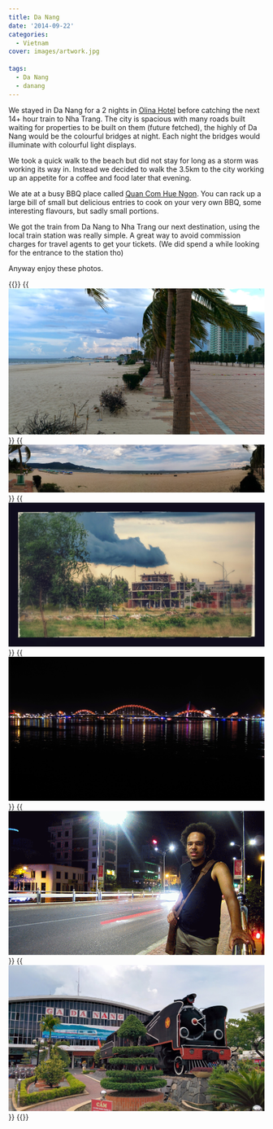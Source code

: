 ```yaml
---
title: Da Nang
date: '2014-09-22'
categories:
  - Vietnam
cover: images/artwork.jpg

tags:
  - Da Nang
  - danang
---
```


We stayed in Da Nang for a 2 nights in [Olina Hotel](/posts/2014-09-olina-hotel/ "Olina Hotel") before catching the next 14+ hour train to Nha Trang. The city is spacious with many roads built waiting for properties to be built on them (future fetched), the highly of Da Nang would be the colourful bridges at night. Each night the bridges would illuminate with colourful light displays.

We took a quick walk to the beach but did not stay for long as a storm was working its way in. Instead we decided to walk the 3.5km to the city working up an appetite for a coffee and food later that evening.

We ate at a busy BBQ place called [Quan Com Hue Ngon](/posts/2014-09-quan-com-hue-ngon/ "Quán Cơm Huế Ngon"). You can rack up a large bill of small but delicious entries to cook on your very own BBQ, some interesting flavours, but sadly small portions.

We got the train from Da Nang to Nha Trang our next destination, using the local train station was really simple. A great way to avoid commission charges for travel agents to get your tickets. (We did spend a while looking for the entrance to the station tho)

Anyway enjoy these photos.


{{<gallery>}}
  {{<img src="images/IMG_20140920_154931.jpg" title="Beach Bãi tắm Phạm Văn Đồng">}}
  {{<img src="images/PANO_20140920_155003.jpg" title="Beach Bãi tắm Phạm Văn Đồng">}}
  {{<img src="images/IMG_5045-EFFECTS.jpg" title="Angry Storm">}}
  {{<img src="images/IMG_5069.jpg" title="Dragon Bridge">}}
  {{<img src="images/IMG_5128-MOTION.gif" title="Night time traffic">}}
  {{<img src="images/IMG_20140921_142501.jpg">}}
{{</gallery>}}
